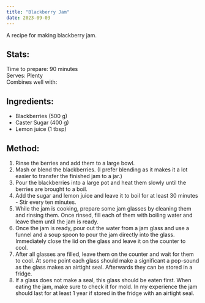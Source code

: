 ```yaml
---
title: "Blackberry Jam"
date: 2023-09-03
---
```

A recipe for making blackberry jam.

## Stats:
Time to prepare: 90 minutes  
Serves: Plenty  
Combines well with:

## Ingredients:
- Blackberries (500 g)
- Caster Sugar (400 g)
- Lemon juice (1 tbsp)


## Method:
1. Rinse the berries and add them to a large bowl.
2. Mash or blend the blackberries. (I prefer blending as it makes it a lot easier to transfer the finished jam to a jar.)
3. Pour the blackberries into a large pot and heat them slowly until the berries are brought to a boil.
4. Add the sugar and lemon juice and leave it to boil for at least 30 minutes - Stir every ten minutes.
5. While the jam is cooking, prepare some jam glasses by cleaning them and rinsing them. Once rinsed, fill each of them with boiling water and leave them until the jam is ready.
6. Once the jam is ready, pour out the water from a jam glass and use a funnel and a soup spoon to pour the jam directly into the glass. Immediately close the lid on the glass and leave it on the counter to cool.
7. After all glasses are filled, leave them on the counter and wait for them to cool. At some point each glass should make a significant a pop-sound as the glass makes an airtight seal. Afterwards they can be stored in a fridge.
8. If a glass does not make a seal, this glass should be eaten first. When eating the jam, make sure to check it for mold. In my experience the jam should last for at least 1 year if stored in the fridge with an airtight seal.
